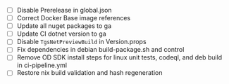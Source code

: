- [ ] Disable Prerelease in global.json
- [ ] Correct Docker Base image references
- [ ] Update all nuget packages to ga
- [ ] Update CI dotnet version to ga
- [ ] Disable `TgsNetPreviewBuild` in Version.props
- [ ] Fix dependencies in debian build-package.sh and control
- [ ] Remove OD SDK install steps for linux unit tests, codeql, and deb build in ci-pipeline.yml
- [ ] Restore nix build validation and hash regeneration
